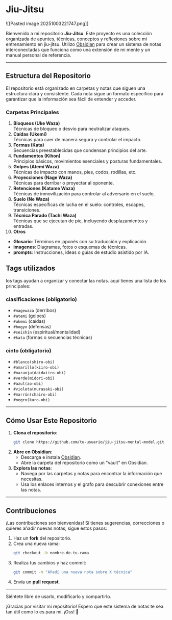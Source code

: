 # Jiu-Jitsu

![[Pasted image 20251003221747.png]]

Bienvenido a mi repositorio **Jiu-Jitsu**. Este proyecto es una colección organizada de apuntes, técnicas, conceptos y reflexiones sobre mi entrenamiento en jiu-jitsu. Utilizo [Obsidian](https://obsidian.md/) para crear un sistema de notas interconectadas que funciona como una extensión de mi mente y un manual personal de referencia.

---

## **Estructura del Repositorio**

El repositorio está organizado en carpetas y notas que siguen una estructura clara y consistente. Cada nota sigue un formato específico para garantizar que la información sea fácil de entender y acceder.

###  **Carpetas Principales**

1. **Bloqueos (Uke Waza)**  
   Técnicas de bloqueo o desvío para neutralizar ataques.
2. **Caídas (Ukemi)**  
   Técnicas para caer de manera segura y controlar el impacto.
3. **Formas (Kata)**  
   Secuencias preestablecidas que condensan principios del arte.
4. **Fundamentos (Kihon)**  
   Principios básicos, movimientos esenciales y posturas fundamentales.
5. **Golpes (Atemi Waza)**  
   Técnicas de impacto con manos, pies, codos, rodillas, etc.
6. **Proyecciones (Nage Waza)**  
   Técnicas para derribar o proyectar al oponente.
7. **Retenciones (Katame Waza)**  
   Técnicas de inmovilización para controlar al adversario en el suelo.
8. **Suelo (Ne Waza)**  
   Técnicas específicas de lucha en el suelo: controles, escapes, transiciones.
9. **Técnica Parado (Tachi Waza)**  
   Técnicas que se ejecutan de pie, incluyendo desplazamientos y entradas.
10. **Otros**  
   - **Glosario**: Términos en japonés con su traducción y explicación.  
   - **imagenes**: Diagramas, fotos o esquemas de técnicas.  
   - **prompts**: Instrucciones, ideas o guías de estudio asistido por IA.


## **Tags utilizados**

los tags ayudan a organizar y conectar las notas. aquí tienes una lista de los principales:

### **clasificaciones (obligatorio)**
- `#nagewaza` (derribos)
- `#atemi` (golpes)
- `#ukemi` (caídas)
- `#bogyo` (defensas)
- `#seishin` (espiritual/mentalidad)
- `#kata` (formas o secuencias técnicas)

### **cinto (obligatorio)**
- `#blanco(shiro-obi)`
- `#amarillo(kiiro-obi)`
- `#naranja(daidaiiro-obi)`
- `#verde(midori-obi)`
- `#azul(ao-obi)`
- `#violeta(murasaki-obi)`
- `#marrón(chairo-obi)`
- `#negro(kuro-obi)`


---

## **Cómo Usar Este Repositorio**

1. **Clona el repositorio**:  
   ```bash
   git clone https://github.com/tu-usuario/jiu-jitsu-mental-model.git
   ```
2. **Abre en Obsidian**:  
   - Descarga e instala [Obsidian](https://obsidian.md/).
   - Abre la carpeta del repositorio como un "vault" en Obsidian.
3. **Explora las notas**:  
   - Navega por las carpetas y notas para encontrar la información que necesitas.
   - Usa los enlaces internos y el grafo para descubrir conexiones entre las notas.

---

## **Contribuciones**

¡Las contribuciones son bienvenidas! Si tienes sugerencias, correcciones o quieres añadir nuevas notas, sigue estos pasos:

1. Haz un **fork** del repositorio.
2. Crea una nueva rama:  
   ```bash
   git checkout -b nombre-de-tu-rama
   ```
3. Realiza tus cambios y haz commit:  
   ```bash
   git commit -m "Añadí una nueva nota sobre X técnica"
   ```
4. Envía un **pull request**.

---

Siéntete libre de usarlo, modificarlo y compartirlo.

¡Gracias por visitar mi repositorio! Espero que este sistema de notas te sea tan útil como lo es para mí. ¡Oss! 🥋


